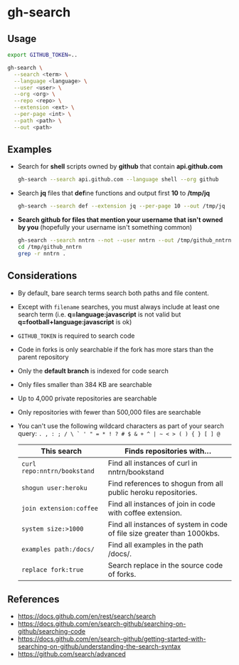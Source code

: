 # gh-search

## Usage

```sh
export GITHUB_TOKEN=..

gh-search \
  --search <term> \
  --language <language> \
  --user <user> \
  --org <org> \
  --repo <repo> \
  --extension <ext> \
  --per-page <int> \
  --path <path> \
  --out <path>
```

## Examples

- Search for **shell** scripts owned by **github** that contain **api.github.com**

  ```sh
  gh-search --search api.github.com --language shell --org github
  ```

- Search **jq** files that **def**ine functions and output first **10** to **/tmp/jq**

  ```sh
  gh-search --search def --extension jq --per-page 10 --out /tmp/jq
  ```

- **Search github for files that mention your username that isn't owned by you**
  (hopefully your username isn't something common)

  ```sh
  gh-search --search nntrn --not --user nntrn --out /tmp/github_nntrn
  cd /tmp/github_nntrn
  grep -r nntrn .
  ```

## Considerations

- By default, bare search terms search both paths and file content.

- Except with `filename` searches, you must always include at least one search term
  (i.e. **q=language:javascript** is not valid but **q=football+language:javascript** is ok)

- `GITHUB_TOKEN` is required to search code

- Code in forks is only searchable if the fork has more stars than the parent repository

- Only the **default branch** is indexed for code search

- Only files smaller than 384 KB are searchable

- Up to 4,000 private repositories are searchable

- Only repositories with fewer than 500,000 files are searchable

- You can't use the following wildcard characters as part of your search query:
  `` . , : ; / \ ` ' " = * ! ? # $ & + ^ | ~ < > ( ) { } [ ] @ ``

  | This search                 | Finds repositories with…                                                |
  | --------------------------- | ----------------------------------------------------------------------- |
  | `curl repo:nntrn/bookstand` | Find all instances of curl in nntrn/bookstand                           |
  | `shogun user:heroku`        | Find references to shogun from all public heroku repositories.          |
  | `join extension:coffee`     | Find all instances of join in code with coffee extension.               |
  | `system size:>1000`         | Find all instances of system in code of file size greater than 1000kbs. |
  | `examples path:/docs/`      | Find all examples in the path /docs/.                                   |
  | `replace fork:true`         | Search replace in the source code of forks.                             |

## References

- https://docs.github.com/en/rest/search/search
- https://docs.github.com/en/search-github/searching-on-github/searching-code
- https://docs.github.com/en/search-github/getting-started-with-searching-on-github/understanding-the-search-syntax
- https://github.com/search/advanced
